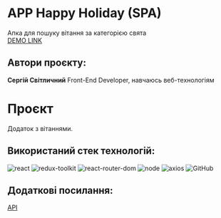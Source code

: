 # APP Happy Holiday **(SPA)**
Апка для пошуку вітання за категорією свята<br/>
[DEMO LINK](https://sergsvet87.github.io/happy-holiday/)<br/>

## Автори проєкту:
 **Сергій Світличний** Front-End Developer, навчаюсь веб-технологіям<br/>

# Проєкт
Додаток з вітаннями.

## Використаний стек технологій:
![react](https://img.shields.io/badge/LinkedIn-0077B5?style=for-the-badge&logo=linkedin&logoColor=white)
![redux-toolkit](https://img.shields.io/badge/Redux-593D88?style=for-the-badge&logo=redux&logoColor=white)
![react-router-dom](https://img.shields.io/badge/React_Router-CA4245?style=for-the-badge&logo=react-router&logoColor=white)
![node](https://img.shields.io/badge/Node.js-43853D?style=for-the-badge&logo=node.js&logoColor=white)
![axios](https://img.shields.io/badge/Axios-5A29E4?logo=axios&logoColor=fff&style=flat-square)
![GitHub](https://img.shields.io/badge/-GitHub-333?style=for-the-badge&logo=GitHub)

## Додаткові посилання:
[API](https://vanilla-legend-factory.glitch.me/api/)<br/>